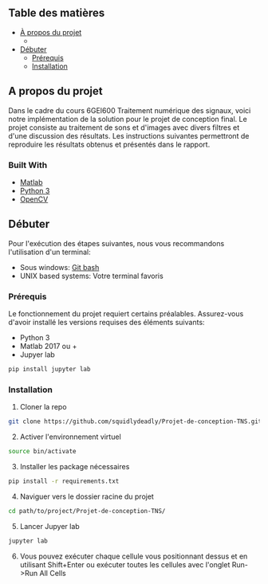 <!-- TABLE OF CONTENTS -->
## Table des matières

* [À propos du projet](#à-propos-du-projet)
  * [](#built-with)
* [Débuter](#débuter)
  * [Prérequis](#prérequis)
  * [Installation](#installation)



<!-- ABOUT THE PROJECT -->
## A propos du projet

Dans le cadre du cours 6GEI600 Traitement numérique des signaux, voici notre implémentation de la solution pour le projet de conception final. Le projet consiste au traitement de sons et d'images avec divers filtres et d'une discussion des résultats.
Les instructions suivantes permettront de reproduire les résultats obtenus et présentés dans le rapport.

### Built With
* [Matlab](www.mathworks.com)
* [Python 3](www.python.org)
* [OpenCV](www.opencv.org)

<!-- GETTING STARTED -->
## Débuter 

Pour l'exécution des étapes suivantes, nous vous recommandons l'utilisation d'un terminal:
* Sous windows: [Git bash](www.gitforwindows.org)
* UNIX based systems: Votre terminal favoris

### Prérequis 

Le fonctionnement du projet requiert certains préalables. Assurez-vous d'avoir installé les versions requises des éléments suivants:
* Python 3
* Matlab 2017 ou +
* Jupyer lab
```sh
pip install jupyter lab
```

### Installation

1. Cloner la repo 
```sh
git clone https://github.com/squidlydeadly/Projet-de-conception-TNS.git
```
2. Activer l'environnement virtuel
```sh
source bin/activate
```
3. Installer les package nécessaires
```sh
pip install -r requirements.txt
```
4. Naviguer vers le dossier racine du projet
```sh
cd path/to/project/Projet-de-conception-TNS/
```
5. Lancer Jupyer lab 
```sh
jupyter lab
```
6. Vous pouvez exécuter chaque cellule vous positionnant dessus et en utilisant Shift+Enter ou exécuter toutes les cellules avec l'onglet Run->Run All Cells
